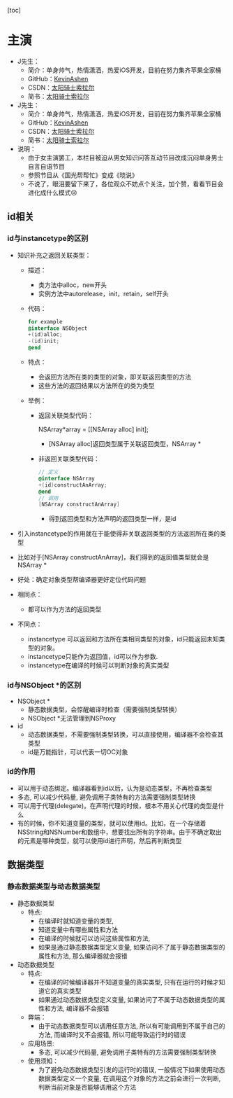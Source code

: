 [toc]

# 主演

- J先生：
  - 简介：单身帅气，热情潇洒，热爱iOS开发，目前在努力集齐苹果全家桶
  - GitHub：[KevinAshen](https://github.com/KevinAshen)
  - CSDN：[太阳骑士索拉尔](https://blog.csdn.net/KevinAshen)
  - 简书：[太阳骑士索拉尔](https://www.jianshu.com/u/0de1c21e79ca)
- J先生：
  - 简介：单身帅气，热情潇洒，热爱iOS开发，目前在努力集齐苹果全家桶
  - GitHub：[KevinAshen](https://github.com/KevinAshen)
  - CSDN：[太阳骑士索拉尔](https://blog.csdn.net/KevinAshen)
  - 简书：[太阳骑士索拉尔](https://www.jianshu.com/u/0de1c21e79ca)
- 说明：
	- 由于女主演罢工，本栏目被迫从男女知识问答互动节目改成沉闷单身男士自言自语节目
	- 参照节目从《国光帮帮忙》变成《晓说》
	- 不说了，眼泪要留下来了，各位观众不妨点个关注，加个赞，看看节目会进化成什么模式😢

## id相关

### id与instancetype的区别

- 知识补充之返回关联类型：

  - 描述：

    - 类方法中alloc，new开头
    - 实例方法中autorelease，init，retain，self开头

  - 代码：

    ```objective-c
    for example
    @interface NSObject
    +(id)alloc;
    -(id)init;
    @end
    ```

  - 特点：

    - 会返回方法所在类的类型的对象，即关联返回类型的方法
    - 这些方法的返回结果以方法所在的类为类型

  - 举例：

    - 返回关联类型代码：

      NSArray*array = [[NSArray alloc] init];

      - [NSArray alloc]返回类型属于关联返回类型，NSArray *

    - 非返回关联类型代码：

      ```objective-c
      // 定义
      @interface NSArray
      +(id)constructAnArray;
      @end
      // 调用
      [NSArray constructAnArray]
      ```

      - 得到返回类型和方法声明的返回类型一样，是id

- 引入instancetype的作用就在于能使得非关联返回类型的方法返回所在类的类型

- 比如对于[NSArray constructAnArray]，我们得到的返回值类型就会是NSArray *

- 好处：确定对象类型帮编译器更好定位代码问题

- 相同点：

  - 都可以作为方法的返回类型

- 不同点：

  - instancetype 可以返回和方法所在类相同类型的对象，id只能返回未知类型的对象。
  - instancetype只能作为返回值，id可以作为参数.
  - instancetype在编译的时候可以判断对象的真实类型

### id与NSObject *的区别

- NSObject *
  - 静态数据类型，会惊醒编译时检查（需要强制类型转换）
  - NSObject *无法管理到NSProxy
- id
  - 动态数据类型，不需要强制类型转换，可以直接使用，编译器不会检查其类型
  - id是万能指针，可以代表一切OC对象

### id的作用

- 可以用于动态绑定。编译器看到id以后，认为是动态类型，不再检查类型
- 多态, 可以减少代码量, 避免调用子类特有的方法需要强制类型转换
- 可以用于代理(delegate)。在声明代理的时候，根本不用关心代理的类型是什么
- 有的时候，你不知道变量的类型，就可以使用id。比如，在一个存储着NSString和NSNumber和数组中，想要找出所有的字符串。由于不确定取出的元素是哪种类型，就可以使用id进行声明，然后再判断类型

## 数据类型

### 静态数据类型与动态数据类型

- 静态数据类型
  - 特点:
    - 在编译时就知道变量的类型,
    - 知道变量中有哪些属性和方法
    - 在编译的时候就可以访问这些属性和方法,
    - 如果是通过静态数据类型定义变量, 如果访问不了属于静态数据类型的属性和方法, 那么编译器就会报错
- 动态数据类型
  - 特点:
    - 在编译的时候编译器并不知道变量的真实类型, 只有在运行的时候才知道它的真实类型
    - 如果通过动态数据类型定义变量, 如果访问了不属于动态数据类型的属性和方法, 编译器不会报错
  - 弊端：
    - 由于动态数据类型可以调用任意方法, 所以有可能调用到不属于自己的方法, 而编译时又不会报错, 所以可能导致运行时的错误
  - 应用场景: 
    - 多态, 可以减少代码量, 避免调用子类特有的方法需要强制类型转换
  - 使用须知：
    - 为了避免动态数据类型引发的运行时的错误, 一般情况下如果使用动态数据类型定义一个变量, 在调用这个对象的方法之前会进行一次判断, 判断当前对象是否能够调用这个方法